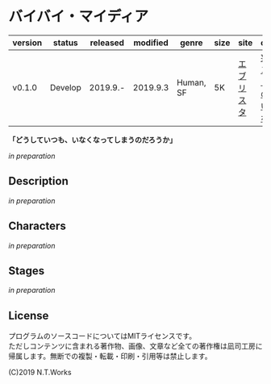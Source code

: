 # バイバイ・マイディア

| version | status | released | modified | genre | size | site | contest |
| --- | --- | --- | --- | --- | --- | --- | --- |
| v0.1.0 | Develop | 2019.9.- | 2019.9.3 | Human, SF | 5K | [エブリスタ](https://estar.jp/) | [妄想コンテスト「あの子がいなくなった」](https://estar.jp/official_contests/159400) |

**「どうしていつも、いなくなってしまうのだろうか」**

*in preparation*

## Description

*in preparation*

## Characters

*in preparation*

## Stages

*in preparation*

## License

プログラムのソースコードについてはMITライセンスです。  
ただしコンテンツに含まれる著作物、画像、文章など全ての著作権は凪司工房に帰属します。無断での複製・転載・印刷・引用等は禁止します。

(C)2019 N.T.Works

